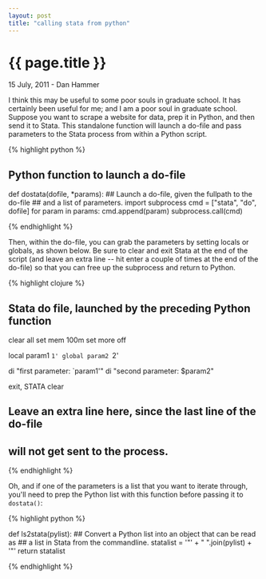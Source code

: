 ```yaml
---
layout: post
title: "calling stata from python"
---
```


{{ page.title }}
================


<p class="meta">15 July, 2011 - Dan Hammer</p>

I think this may be useful to some poor souls in graduate school.  It has certainly been useful for me; and I am a poor soul in graduate school.  Suppose you want to scrape a website for data, prep it in Python, and then send it to Stata.  This standalone function will launch a do-file and pass parameters to the Stata process from within a Python script.

{% highlight python %}
## Python function to launch a do-file 
def dostata(dofile, *params):
    ## Launch a do-file, given the fullpath to the do-file
    ## and a list of parameters.
    import subprocess
    cmd = ["stata", "do", dofile]
    for param in params:
        cmd.append(param)
    subprocess.call(cmd) 

{% endhighlight %}

Then, within the do-file, you can grab the parameters by setting locals or globals, as shown below.  Be sure to clear and exit Stata at the end of the script (and leave an extra line -- hit enter a couple of times at the end of the do-file) so that you can free up the subprocess and return to Python.

{% highlight clojure %}

## Stata do file, launched by the preceding Python function

clear all
set mem 100m
set more off

local param1 `1'
global param2 `2'

di "first parameter: `param1'"
di "second parameter: $param2"

exit, STATA clear

## Leave an extra line here, since the last line of the do-file
## will not get sent to the process.

{% endhighlight %}

Oh, and if one of the parameters is a list that you want to iterate through, you'll need to prep the Python list with this function before passing it to `dostata()`:

{% highlight python %}

def ls2stata(pylist):
    ## Convert a Python list into an object that can be read as
    ## a list in Stata from the commandline.
    statalist = '"' + " ".join(pylist) + '"'
    return statalist 

{% endhighlight %}
